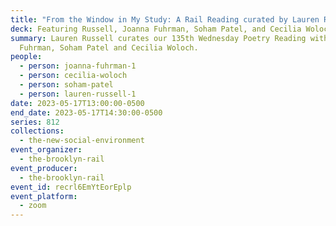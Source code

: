 ```yaml
---
title: "From the Window in My Study: A Rail Reading curated by Lauren Russell"
deck: Featuring Russell, Joanna Fuhrman, Soham Patel, and Cecilia Woloch
summary: Lauren Russell curates our 135th Wednesday Poetry Reading with Joanna
  Fuhrman, Soham Patel and Cecilia Woloch.
people:
  - person: joanna-fuhrman-1
  - person: cecilia-woloch
  - person: soham-patel
  - person: lauren-russell-1
date: 2023-05-17T13:00:00-0500
end_date: 2023-05-17T14:30:00-0500
series: 812
collections:
  - the-new-social-environment
event_organizer:
  - the-brooklyn-rail
event_producer:
  - the-brooklyn-rail
event_id: recrl6EmYtEorEplp
event_platform:
  - zoom
---
```


